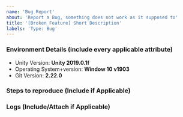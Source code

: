 ```yaml
---
name: 'Bug Report'
about: 'Report a Bug, something does not work as it supposed to'
title: '[Broken Feature] Short Description'
labels: 'Type: Bug'
---
```


### Environment Details (include every applicable attribute)
  * Unity Version: **Unity 2019.0.1f**
  * Operating System+version: **Window 10 v1903**
  * Git Version: **2.22.0**

### Steps to reproduce (Include if Applicable)


### Logs (Include/Attach if Applicable)
